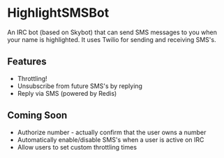 # HighlightSMSBot

An IRC bot (based on Skybot) that can send SMS messages to you when your name is highlighted. It uses Twilio for sending and receiving SMS's.

## Features

* Throttling!
* Unsubscribe from future SMS's by replying
* Reply via SMS (powered by Redis)

## Coming Soon

* Authorize number - actually confirm that the user owns a number
* Automatically enable/disable SMS's when a user is active on IRC
* Allow users to set custom throttling times
